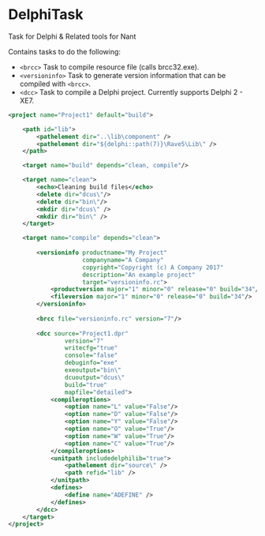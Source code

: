 # DelphiTask
Task for Delphi  &amp; Related tools for Nant

Contains tasks to do the following:
* `<brcc>` Task to compile resource file (calls brcc32.exe).
* `<versioninfo>` Task to generate version information that can be compiled with `<brcc>`.
* `<dcc>` Task to compile a Delphi project. Currently supports Delphi 2 - XE7.

```xml
<project name="Project1" default="build">

	<path id="lib">
		<pathelement dir="..\lib\component" />
		<pathelement dir="${delphi::path(7)}\Rave5\Lib\" />
	</path>

	<target name="build" depends="clean, compile"/>

	<target name="clean">
		<echo>Cleaning build files</echo>
		<delete dir="dcus\"/>
		<delete dir="bin\"/>
		<mkdir dir="dcus\" />
		<mkdir dir="bin\" />
	</target>

	<target name="compile" depends="clean">
	
		<versioninfo productname="My Project"
	                 companyname="A Company"
	                 copyright="Copyright (c) A Company 2017"
	                 description="An example project"
	                 target="versioninfo.rc">
			<productversion major="1" minor="0" release="0" build="34"/>
			<fileversion major="1" minor="0" release="0" build="34"/>
		</versioninfo>
	
		<brcc file="versioninfo.rc" version="7"/>
		
		<dcc source="Project1.dpr" 
				version="7" 
				writecfg="true" 
				console="false" 
				debuginfo="exe" 
				exeoutput="bin\" 
				dcuoutput="dcus\" 
				build="true" 
				mapfile="detailed">
			<compileroptions>
			  	<option name="L" value="False"/>
			  	<option name="D" value="False"/>
			  	<option name="Y" value="False"/>
			  	<option name="O" value="True"/>
			  	<option name="W" value="True"/>
				<option name="C" value="True"/>
			</compileroptions>
			<unitpath includedelphilib="true">
				<pathelement dir="source\" />
				<path refid="lib" />
			</unitpath>
			<defines>
				<define name="ADEFINE" />
			</defines>
		</dcc>
	</target>
</project>
```
